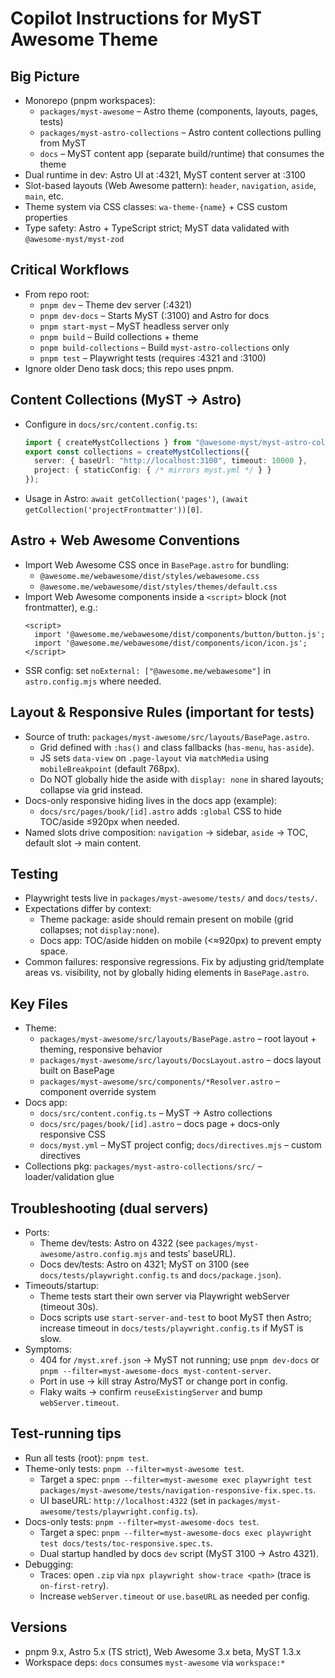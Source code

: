 # Copilot Instructions for MyST Awesome Theme

## Big Picture
- Monorepo (pnpm workspaces):
  - `packages/myst-awesome` – Astro theme (components, layouts, pages, tests)
  - `packages/myst-astro-collections` – Astro content collections pulling from MyST
  - `docs` – MyST content app (separate build/runtime) that consumes the theme
- Dual runtime in dev: Astro UI at :4321, MyST content server at :3100
- Slot-based layouts (Web Awesome pattern): `header`, `navigation`, `aside`, `main`, etc.
- Theme system via CSS classes: `wa-theme-{name}` + CSS custom properties
- Type safety: Astro + TypeScript strict; MyST data validated with `@awesome-myst/myst-zod`

## Critical Workflows
- From repo root:
  - `pnpm dev` – Theme dev server (:4321)
  - `pnpm dev-docs` – Starts MyST (:3100) and Astro for docs
  - `pnpm start-myst` – MyST headless server only
  - `pnpm build` – Build collections + theme
  - `pnpm build-collections` – Build `myst-astro-collections` only
  - `pnpm test` – Playwright tests (requires :4321 and :3100)
- Ignore older Deno task docs; this repo uses pnpm.

## Content Collections (MyST → Astro)
- Configure in `docs/src/content.config.ts`:
  ```ts
  import { createMystCollections } from "@awesome-myst/myst-astro-collections";
  export const collections = createMystCollections({
    server: { baseUrl: "http://localhost:3100", timeout: 10000 },
    project: { staticConfig: { /* mirrors myst.yml */ } }
  });
  ```
- Usage in Astro: `await getCollection('pages')`, `(await getCollection('projectFrontmatter'))[0]`.

## Astro + Web Awesome Conventions
- Import Web Awesome CSS once in `BasePage.astro` for bundling:
  - `@awesome.me/webawesome/dist/styles/webawesome.css`
  - `@awesome.me/webawesome/dist/styles/themes/default.css`
- Import Web Awesome components inside a `<script>` block (not frontmatter), e.g.:
  ```astro
  <script>
    import '@awesome.me/webawesome/dist/components/button/button.js';
    import '@awesome.me/webawesome/dist/components/icon/icon.js';
  </script>
  ```
- SSR config: set `noExternal: ["@awesome.me/webawesome"]` in `astro.config.mjs` where needed.

## Layout & Responsive Rules (important for tests)
- Source of truth: `packages/myst-awesome/src/layouts/BasePage.astro`.
  - Grid defined with `:has()` and class fallbacks (`has-menu`, `has-aside`).
  - JS sets `data-view` on `.page-layout` via `matchMedia` using `mobileBreakpoint` (default 768px).
  - Do NOT globally hide the aside with `display: none` in shared layouts; collapse via grid instead.
- Docs-only responsive hiding lives in the docs app (example):
  - `docs/src/pages/book/[id].astro` adds `:global` CSS to hide TOC/aside ≤920px when needed.
- Named slots drive composition: `navigation` → sidebar, `aside` → TOC, default slot → main content.

## Testing
- Playwright tests live in `packages/myst-awesome/tests/` and `docs/tests/`.
- Expectations differ by context:
  - Theme package: aside should remain present on mobile (grid collapses; not `display:none`).
  - Docs app: TOC/aside hidden on mobile (<≈920px) to prevent empty space.
- Common failures: responsive regressions. Fix by adjusting grid/template areas vs. visibility, not by globally hiding elements in `BasePage.astro`.

## Key Files
- Theme:
  - `packages/myst-awesome/src/layouts/BasePage.astro` – root layout + theming, responsive behavior
  - `packages/myst-awesome/src/layouts/DocsLayout.astro` – docs layout built on BasePage
  - `packages/myst-awesome/src/components/*Resolver.astro` – component override system
- Docs app:
  - `docs/src/content.config.ts` – MyST → Astro collections
  - `docs/src/pages/book/[id].astro` – docs page + docs-only responsive CSS
  - `docs/myst.yml` – MyST project config; `docs/directives.mjs` – custom directives
- Collections pkg: `packages/myst-astro-collections/src/` – loader/validation glue

## Troubleshooting (dual servers)
- Ports:
  - Theme dev/tests: Astro on 4322 (see `packages/myst-awesome/astro.config.mjs` and tests’ baseURL).
  - Docs dev/tests: Astro on 4321; MyST on 3100 (see `docs/tests/playwright.config.ts` and `docs/package.json`).
- Timeouts/startup:
  - Theme tests start their own server via Playwright webServer (timeout 30s).
  - Docs scripts use `start-server-and-test` to boot MyST then Astro; increase timeout in `docs/tests/playwright.config.ts` if MyST is slow.
- Symptoms:
  - 404 for `/myst.xref.json` → MyST not running; use `pnpm dev-docs` or `pnpm --filter=myst-awesome-docs myst-content-server`.
  - Port in use → kill stray Astro/MyST or change port in config.
  - Flaky waits → confirm `reuseExistingServer` and bump `webServer.timeout`.

## Test-running tips
- Run all tests (root): `pnpm test`.
- Theme-only tests: `pnpm --filter=myst-awesome test`.
  - Target a spec: `pnpm --filter=myst-awesome exec playwright test packages/myst-awesome/tests/navigation-responsive-fix.spec.ts`.
  - UI baseURL: `http://localhost:4322` (set in `packages/myst-awesome/tests/playwright.config.ts`).
- Docs-only tests: `pnpm --filter=myst-awesome-docs test`.
  - Target a spec: `pnpm --filter=myst-awesome-docs exec playwright test docs/tests/toc-responsive.spec.ts`.
  - Dual startup handled by docs `dev` script (MyST 3100 → Astro 4321).
- Debugging:
  - Traces: open `.zip` via `npx playwright show-trace <path>` (trace is `on-first-retry`).
  - Increase `webServer.timeout` or `use.baseURL` as needed per config.

## Versions
- pnpm 9.x, Astro 5.x (TS strict), Web Awesome 3.x beta, MyST 1.3.x
- Workspace deps: `docs` consumes `myst-awesome` via `workspace:*`
